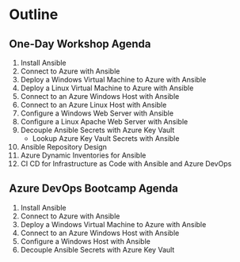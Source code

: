 # Outline

## One-Day Workshop Agenda

1. Install Ansible
2. Connect to Azure with Ansible
3. Deploy a Windows Virtual Machine to Azure with Ansible
4. Deploy a Linux Virtual Machine to Azure with Ansible
5. Connect to an Azure Windows Host with Ansible
6. Connect to an Azure Linux Host with Ansible
7. Configure a Windows Web Server with Ansible
8. Configure a Linux Apache Web Server with Ansible
9. Decouple Ansible Secrets with Azure Key Vault
    * Lookup Azure Key Vault Secrets with Ansible
10. Ansible Repository Design
11. Azure Dynamic Inventories for Ansible
12. CI CD for Infrastructure as Code with Ansible and Azure DevOps

## Azure DevOps Bootcamp Agenda

1. Install Ansible
2. Connect to Azure with Ansible
3. Deploy a Windows Virtual Machine to Azure with Ansible
4. Connect to an Azure Windows Host with Ansible
5. Configure a Windows Host with Ansible
6. Decouple Ansible Secrets with Azure Key Vault
